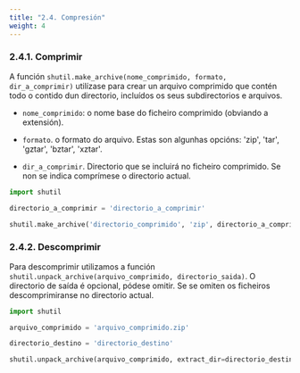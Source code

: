 ```yaml
---
title: "2.4. Compresión"
weight: 4
---
```


### 2.4.1. Comprimir

A función `shutil.make_archive(nome_comprimido, formato, dir_a_comprimir)` utilízase para crear un arquivo comprimido que contén todo o contido dun directorio, incluídos os seus subdirectorios e arquivos.

- `nome_comprimido`: o nome base do ficheiro comprimido (obviando a extensión).

- `formato`. o formato do arquivo. Estas son algunhas opcións: 'zip', 'tar', 'gztar', 'bztar', 'xztar'.

- `dir_a_comprimir`. Directorio que se incluirá no ficheiro comprimido. Se non se indica comprímese o directorio actual.

```python
import shutil

directorio_a_comprimir = 'directorio_a_comprimir'

shutil.make_archive('directorio_comprimido', 'zip', directorio_a_comprimir)
```

### 2.4.2. Descomprimir

Para descomprimir utilizamos a función `shutil.unpack_archive(arquivo_comprimido, directorio_saida)`. O directorio de saída é opcional, pódese omitir. Se se omiten os ficheiros descomprimiranse no directorio actual.

```python
import shutil

arquivo_comprimido = 'arquivo_comprimido.zip'

directorio_destino = 'directorio_destino'

shutil.unpack_archive(arquivo_comprimido, extract_dir=directorio_destino)
```



